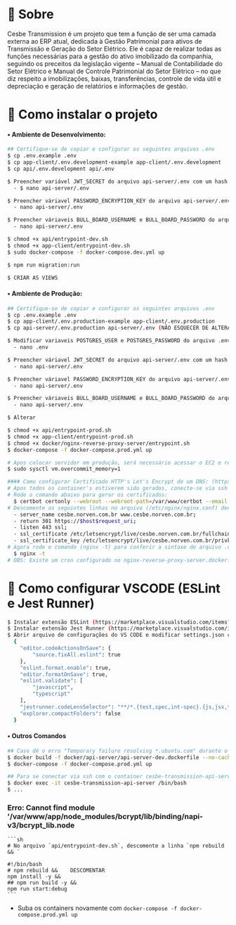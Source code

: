 # 🏮 Sobre

Cesbe Transmission é um projeto que tem a função de ser uma camada externa ao ERP atual, dedicada à Gestão Patrimonial para ativos de Transmissão e Geração do Setor Elétrico. Ele é capaz de realizar todas as funções necessárias para a gestão do ativo imobilizado da companhia, seguindo os preceitos da legislação vigente – Manual de Contabilidade do Setor Elétrico e Manual de Controle Patrimonial do
Setor Elétrico – no que diz respeito a imobilizações, baixas, transferências, controle de vida útil e depreciação e geração de relatórios e informações de gestão.


# 📂 Como instalar o projeto


#### • Ambiente de Desenvolvimento:

```bash
## Certifique-se de copiar e configurar os seguintes arquivos .env
$ cp .env.example .env
$ cp app-client/.env.development-example app-client/.env.development
$ cp api/.env.development api/.env

$ Preencher variável JWT_SECRET do arquivo api-server/.env com um hash valido de no mínimo 55 caracteres 
  - $ nano api-server/.env

$ Preencher váriavel PASSWORD_ENCRYPTION_KEY do arquivo api-server/.env com um hash valido de no mínimo 50 caracteres 
  - nano api-server/.env

$ Preencher váriaveis BULL_BOARD_USERNAME e BULL_BOARD_PASSWORD do arquivo api-server/.env
  - nano api-server/.env

$ chmod +x api/entrypoint-dev.sh
$ chmod +x app-client/entrypoint-dev.sh
$ sudo docker-compose -f docker-compose.dev.yml up

$ npm run migration:run

$ CRIAR AS VIEWS
```

#### • Ambiente de Produção:

```bash
## Certifique-se de copiar e configurar os seguintes arquivos .env
$ cp .env.example .env
$ cp app-client/.env.production-example app-client/.env.production
$ cp api-server/.env.production api-server/.env (NÃO ESQUECER DE ALTERAR CROSS_ORIGN no arquivo .env)

$ Modificar variaveis POSTGRES_USER e POSTGRES_PASSWORD do arquivo .env
  - nano .env

$ Preencher váriavel JWT_SECRET do arquivo api-server/.env com um hash valido de no minimo 55 caracteres 
  - nano api-server/.env

$ Preencher váriavel PASSWORD_ENCRYPTION_KEY do arquivo api-server/.env com um hash valido de no mínimo 50 caracteres 
  - nano api-server/.env

$ Preencher váriaveis BULL_BOARD_USERNAME e BULL_BOARD_PASSWORD do arquivo api-server/.env
  - nano api-server/.env

$ Alterar

$ chmod +x api/entrypoint-prod.sh
$ chmod +x app-client/entrypoint-prod.sh
$ chmod +x docker/nginx-reverse-proxy-server/entrypoint.sh
$ docker-compose -f docker-compose.prod.yml up

# Apos colocar servidor em produção, será necessário acessar o EC2 e rodar o seguinte comando para habilitar o overcommit de memória, comando necessário para o container redis (https://github.com/nextcloud/all-in-one/discussions/1731)
$ sudo sysctl vm.overcommit_memory=1

#### Como configurar Certificado HTTP's Let's Encrypt de um DNS: (https://pentacent.medium.com/nginx-and-lets-encrypt-with-docker-in-less-than-5-minutes-b4b8a60d3a71 e https://www.youtube.com/watch?v=J9jKKeV1XVE)
# Apos todos os container's estiverem sido gerados, conecte-se via ssh no container do nginx e rode os seguintes comandos:
# Rode o comando abaixo para gerar os certificados:
  $ certbot certonly --webroot --webroot-path=/var/www/certbot --email murilo@norven.com.br --agree-tos --no-eff-email -d cesbe.norven.com.br -d www.cesbe.norven.com.br
# Descomente as seguintes linhas no arquivo (/etc/nginx/nginx.conf) dentro do container do nginx (ssh):
  - server_name cesbe.norven.com.br www.cesbe.norven.com.br;
  - return 301 https://$host$request_uri;
  - listen 443 ssl;
  - ssl_certificate /etc/letsencrypt/live/cesbe.norven.com.br/fullchain.pem;
  - ssl_certificate_key /etc/letsencrypt/live/cesbe.norven.com.br/privkey.pem;
# Agora rode o comando (nginx -t) para conferir a sintaxe do arquivo .conf e reinicie o container
  $ nginx -t
# OBS: Existe um cron configurado no nginx-reverse-proxy-server.dockerfile que faz a revonação do certificado diariamente as 00:00, caso essa alteração não funcionar automaticamente, basta reiniciar o container do nginx
```

# 🔧 Como configurar VSCODE (ESLint e Jest Runner)

```bash
$ Instalar extensão ESLint (https://marketplace.visualstudio.com/items?itemName=dbaeumer.vscode-eslint)
$ Instalar extensão Jest Runner (https://marketplace.visualstudio.com/items?itemName=firsttris.vscode-jest-runner)
$ Abrir arquivo de configurações do VS CODE e modificar settings.json com os seguintes parâmetros:
  {
    "editor.codeActionsOnSave": {
        "source.fixAll.eslint": true
    },
    "eslint.format.enable": true,
    "editor.formatOnSave": true,
    "eslint.validate": [
        "javascript",
        "typescript"
    ],
    "jestrunner.codeLensSelector": "**/*.{test,spec,int-spec}.{js,jsx,ts,tsx}",
    "explorer.compactFolders": false
  }
```

#### • Outros Comandos

```bash
## Caso dê o erro "Temporary failure resolving *.ubuntu.com" durante o build da imagem api-server, tente os seguintes comandos:
$ docker build -f docker/api-server/api-server-dev.dockerfile --no-cache --network=host .    ou     $ docker build -f docker/api-server/api-server-dev.dockerfile --no-cache --network=host .
$ docker-compose -f docker-compose.prod.yml up

## Para se conectar via ssh com o container cesbe-transmission-api-server
$ docker exec -it cesbe-transmission-api-server /bin/bash
$ ...
```

### Erro: Cannot find module '/var/www/app/node_modules/bcrypt/lib/binding/napi-v3/bcrypt_lib.node
    ```sh
    # No arquivo `api/entrypoint-dev.sh`, descomente a linha `npm rebuild && `

    #!/bin/bash
    # npm rebuild &&    DESCOMENTAR 
    npm install -y &&
    ## npm run build -y &&
    npm run start:debug
    ``` 
  - Suba os containers novamente  com `docker-compose -f docker-compose.prod.yml up`